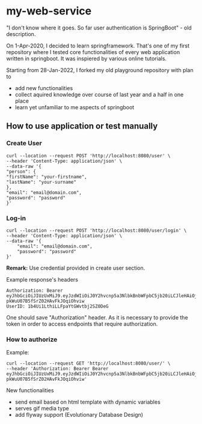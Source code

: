 # my-web-service
"I don't know where it goes. So far user authentication is SpringBoot" - old description.

On 1-Apr-2020, I decided to learn springframework. That's one of my first repository where I tested core functionalities of every web application written in springboot.
It was inspiered by various online tutorials.

Starting from 28-Jan-2022, I forked my old playground repository with plan to
- add new functionalities
- collect aquired knowledge over course of last year and a half in one place 
- learn yet unfamiliar to me aspects of springboot 

## How to use application or test manually 
### Create User
```
curl --location --request POST 'http://localhost:8080/user' \
--header 'Content-Type: application/json' \
--data-raw '{
"person": {
"firstName": "your-firstname",
"lastName": "your-surname"
},
"email": "email@domain.com",
"password": "password"
}'
```
### Log-in
```
curl --location --request POST 'http://localhost:8080/user/login' \
--header 'Content-Type: application/json' \
--data-raw '{
    "email": "email@domain.com",
    "password": "password"
}'
```
<b>Remark:</b> Use credential provided in create user section.

Example response's headers  
```
Authorization: Bearer eyJhbGciOiJIUzUxMiJ9.eyJzdWIiOiJ0Y2hvcnp5a3NlbkBnbWFpbC5jb20iLCJleHAiOjE2NDY0OTkxNTJ9.KRwm7bKAg494ngelJL8OJyGdx1SZFAn72_bMY6lwdYzZjM7IEnY5MbHS-pkWuU07B5fSrZ02HAvFkJOqiOhviw
UserID: 1b4Ui1LthiLLFpaYtGWvtbj2SZ0DeG
```
One should save "Authorization" header. As it is necessary to provide the token in order to access endpoints that require authorization.
### How to authorize 
Example:
```
curl --location --request GET 'http://localhost:8080/user/' \
--header 'Authorization: Bearer Bearer eyJhbGciOiJIUzUxMiJ9.eyJzdWIiOiJ0Y2hvcnp5a3NlbkBnbWFpbC5jb20iLCJleHAiOjE2NDY0OTkxNTJ9.KRwm7bKAg494ngelJL8OJyGdx1SZFAn72_bMY6lwdYzZjM7IEnY5MbHS-pkWuU07B5fSrZ02HAvFkJOqiOhviw'
```

New functionalities 
- send email based on html template with dynamic variables 
- serves gif media type
- add flyway support (Evolutionary Database Design)
